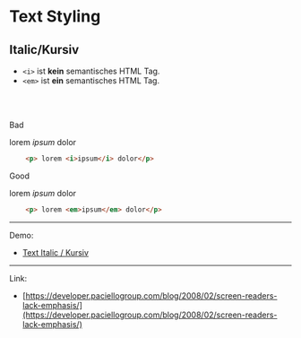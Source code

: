# Text Styling
## Italic/Kursiv

- `<i>` ist **kein** semantisches HTML Tag. 
- `<em>` ist **ein** semantisches HTML Tag.

<br>
<br>

<div class="flex flex-wrap">
<div class="w-1/6">
	<p>
		Bad
	<p>
</div>
<div class="w-2/6">
	<p> lorem <i>ipsum</i> dolor</p>
</div>
<div class="w-3/6">

``` html
	<p> lorem <i>ipsum</i> dolor</p>
```
</div>
<div class="w-1/6">
	<p>
		Good
	<p>
</div>
<div class="w-2/6">
	<p> lorem <em>ipsum</em> dolor</p>
</div>
<div class="w-3/6">

``` html
	<p> lorem <em>ipsum</em> dolor</p>
```
</div>
</div>

---

Demo: 

- [Text Italic / Kursiv](/demo/text-italic-cursive)

---

Link:

- [https://developer.paciellogroup.com/blog/2008/02/screen-readers-lack-emphasis/](https://developer.paciellogroup.com/blog/2008/02/screen-readers-lack-emphasis/)
